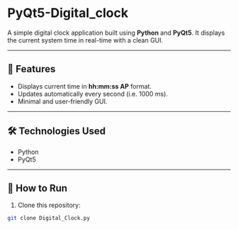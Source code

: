 # PyQt5-Digital_clock
A simple digital clock application built using **Python** and **PyQt5**.
It displays the current system time in real-time with a clean GUI.

---

## 📖 Features
- Displays current time in **hh:mm:ss AP** format.
- Updates automatically every second (i.e. 1000 ms).
- Minimal and user-friendly GUI.


---


## 🛠️ Technologies Used
- Python
- PyQt5


---

## 🚀 How to Run
1. Clone this repository:
```bash
git clone Digital_Clock.py
